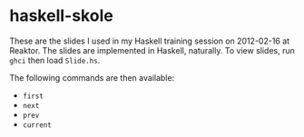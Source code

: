 haskell-skole
=============

These are the slides I used in my Haskell training session on 2012-02-16
at Reaktor. The slides are implemented in Haskell, naturally. To view
slides, run `ghci` then load `Slide.hs`. 

The following commands are then available:

- `first`
- `next`
- `prev`
- `current`
